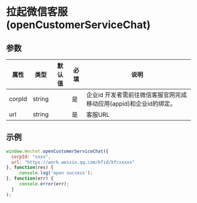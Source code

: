 # 拉起微信客服(openCustomerServiceChat)





## 参数

| 属性   | 类型   | 默认值 | 必填 | 说明                                                         |
| ------ | ------ | ------ | ---- | ------------------------------------------------------------ |
| corpId | string |        | 是   | 企业id 开发者需前往微信客服官网完成移动应用(appid)和企业id的绑定。 |
| url    | string |        | 是   | 客服URL                                                      |



##  示例

```javascript
window.Wechat.openCustomerServiceChat({
  corpId: "xxxx", 
  url: "https://work.weixin.qq.com/kfid/kfcxxxxx"
}, function(res) {
     console.log('open success');
}, function(err) {
     console.error(err);
  }
);
```